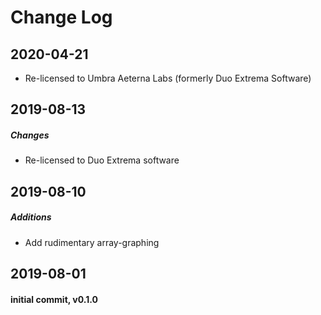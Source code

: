 # Change Log

## 2020-04-21

- Re-licensed to Umbra Aeterna Labs (formerly Duo Extrema Software)

## 2019-08-13

##### Changes

- Re-licensed to Duo Extrema software

## 2019-08-10

##### Additions

- Add rudimentary array-graphing

## 2019-08-01

#### initial commit, v0.1.0